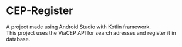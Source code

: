 # CEP-Register
A project made using Android Studio with Kotlin framework.
</br>
This project uses the ViaCEP API for search adresses and register it in database.
